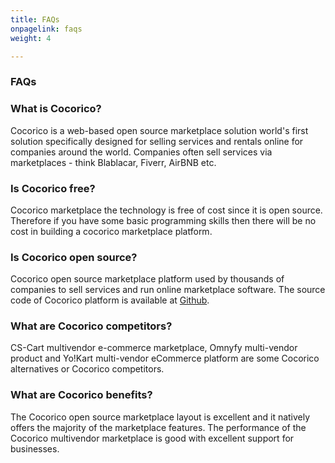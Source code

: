 ```yaml
---
title: FAQs
onpagelink: faqs
weight: 4

---
```


### FAQs

### What is Cocorico?
Cocorico is a web-based open source marketplace solution world's first solution specifically designed for selling services and rentals online for companies around the world. Companies often sell services via marketplaces - think Blablacar, Fiverr, AirBNB etc.
### Is Cocorico free?
Cocorico marketplace the technology is free of cost since it is open source. Therefore if you have some basic programming skills then there will be no cost in building a cocorico marketplace platform.
### Is Cocorico open source?
Cocorico open source marketplace platform used by thousands of companies to sell services and run online marketplace software. The source code of Cocorico platform is available at [Github](https://github.com/Cocolabs-SAS/cocorico).
### What are Cocorico competitors?
CS-Cart multivendor e-commerce marketplace, Omnyfy multi-vendor product and Yo!Kart multi-vendor eCommerce platform are some Cocorico alternatives or Cocorico competitors.
### What are Cocorico benefits?
The Cocorico open source marketplace layout is excellent and it natively offers the majority of the marketplace features. The performance of the Cocorico multivendor marketplace is good with excellent support for businesses.
